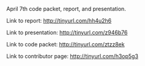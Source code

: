April 7th code packet, report, and presentation.

Link to report: http://tinyurl.com/hh4u2h6

Link to presentation: http://tinyurl.com/z946b76

Link to code packet: http://tinyurl.com/ztzz8ek

Link to contributor page: http://tinyurl.com/h3op5g3


